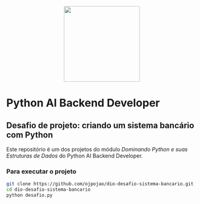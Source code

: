 <p align="center">
  <img src="https://hermes.dio.me/tracks/648ef080-6c4b-4e54-bf72-34f62030f350.png" style="height: 200px; width:200px;"/>
</p>

# Python AI Backend Developer

## Desafio de projeto: criando um sistema bancário com Python

Este repositório é um dos projetos do módulo _Dominando Python e suas Estruturas de Dados_ do Python AI Backend Developer.

### Para executar o projeto
```bash
git clone https://github.com/ojpojao/dio-desafio-sistema-bancario.git
cd dio-desafio-sistema-bancario
python desafio.py
```